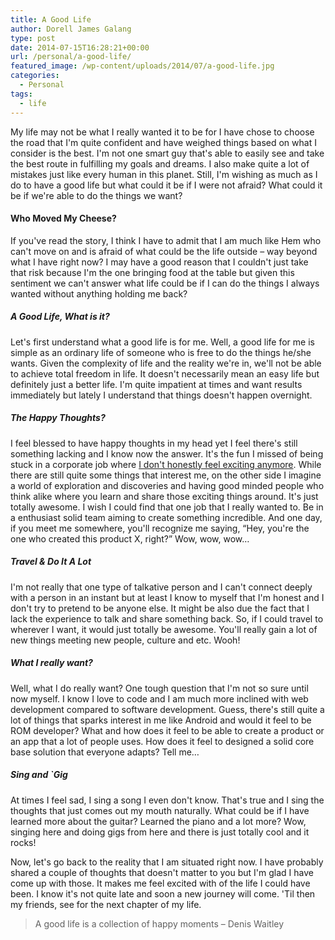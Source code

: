 ```yaml
---
title: A Good Life
author: Dorell James Galang
type: post
date: 2014-07-15T16:28:21+00:00
url: /personal/a-good-life/
featured_image: /wp-content/uploads/2014/07/a-good-life.jpg
categories:
  - Personal
tags:
  - life
---
```


My life may not be what I really wanted it to be for I have chose to choose the road that I'm quite confident and have weighed things based on what I consider is the best. I'm not one smart guy that's able to easily see and take the best route in fulfilling my goals and dreams. I also make quite a lot of mistakes just like every human in this planet. Still, I'm wishing as much as I do to have a good life but what could it be if I were not afraid? What could it be if we're able to do the things we want?

#### Who Moved My Cheese?

If you've read the story, I think I have to admit that I am much like Hem who can't move on and is afraid of what could be the life outside &#8211; way beyond what I have right now? I may have a good reason that I couldn't just take that risk because I'm the one bringing food at the table but given this sentiment we can't answer what life could be if I can do the things I always wanted without anything holding me back?

##### A Good Life, What is it?

Let's first understand what a good life is for me. Well, a good life for me is simple as an ordinary life of someone who is free to do the things he/she wants. Given the complexity of life and the reality we're in, we'll not be able to achieve total freedom in life. It doesn't necessarily mean an easy life but definitely just a better life. I'm quite impatient at times and want results immediately but lately I understand that things doesn't happen overnight.

##### The Happy Thoughts?

I feel blessed to have happy thoughts in my head yet I feel there's still something lacking and I know now the answer. It's the fun I missed of being stuck in a corporate job where <a href="http://dorellwp.localhost/personal/do-the-work-you-love/" target="_blank">I don't honestly feel exciting anymore</a>. While there are still quite some things that interest me, on the other side I imagine a world of exploration and discoveries and having good minded people who think alike where you learn and share those exciting things around. It's just totally awesome. I wish I could find that one job that I really wanted to. Be in a enthusiast solid team aiming to create something incredible. And one day, if you meet me somewhere, you'll recognize me saying, &#8220;Hey, you're the one who created this product X, right?&#8221; Wow, wow, wow&#8230;

##### Travel & Do It A Lot

I'm not really that one type of talkative person and I can't connect deeply with a person in an instant but at least I know to myself that I'm honest and I don't try to pretend to be anyone else. It might be also due the fact that I lack the experience to talk and share something back. So, if I could travel to wherever I want, it would just totally be awesome. You'll really gain a lot of new things meeting new people, culture and etc. Wooh!

##### What I really want?

Well, what I do really want? One tough question that I'm not so sure until now myself. I know I love to code and I am much more inclined with web development compared to software development. Guess, there's still quite a lot of things that sparks interest in me like Android and would it feel to be ROM developer? What and how does it feel to be able to create a product or an app that a lot of people uses. How does it feel to designed a solid core base solution that everyone adapts? Tell me&#8230;

##### Sing and \`Gig

At times I feel sad, I sing a song I even don't know. That's true and I sing the thoughts that just comes out my mouth naturally. What could be if I have learned more about the guitar? Learned the piano and a lot more? Wow, singing here and doing gigs from here and there is just totally cool and it rocks! <span class="wp-font-emots-emo-happy"></span>

Now, let's go back to the reality that I am situated right now. I have probably shared a couple of thoughts that doesn't matter to you but I'm glad I have come up with those. It makes me feel excited with of the life I could have been. I know it's not quite late and soon a new journey will come. 'Til then my friends, see for the next chapter of my life. <span class="wp-font-emots-emo-happy"></span>

> A good life is a collection of happy moments &#8211; Denis Waitley
